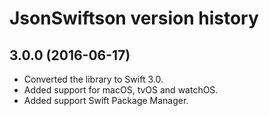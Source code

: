 # JsonSwiftson version history

## 3.0.0 (2016-06-17)

* Converted the library to Swift 3.0.
* Added support for macOS, tvOS and watchOS.
* Added support Swift Package Manager.